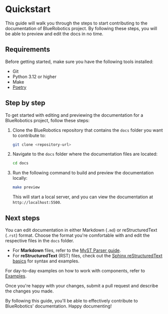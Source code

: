 # Quickstart

This guide will walk you through the steps to start contributing to the documentation of BlueRobotics project. By following these steps, you will be able to preview and edit the docs in no time.

## Requirements

Before getting started, make sure you have the following tools installed:

- Git
- Python 3.12 or higher
- Make
- [Poetry](https://python-poetry.org/)

## Step by step

To get started with editing and previewing the documentation for a BlueRobotics project, follow these steps:


1. Clone the BlueRobotics repository that contains the `docs` folder you want to contribute to:

   ```bash
   git clone <repository-url>
   ```

2. Navigate to the `docs` folder where the documentation files are located:

   ```bash
   cd docs
   ```

3. Run the following command to build and preview the documentation locally:

   ```bash
   make preview
   ```

   This will start a local server, and you can view the documentation at `http://localhost:5500`.

## Next steps

You can edit documentation in either Markdown (`.md`) or reStructuredText (`.rst`) format. Choose the format you're comfortable with and edit the respective files in the `docs` folder.

   - For **Markdown** files, refer to the [MyST Parser guide](https://myst-parser.readthedocs.io/en/latest/).
   - For **reStructuredText** (RST) files, check out the [Sphinx reStructuredText basics](https://www.sphinx-doc.org/en/master/usage/restructuredtext/basics.html) for syntax and examples.


For day-to-day examples on how to work with components, refer to [Examples](examples/index.md).

Once you're happy with your changes, submit a pull request and describe the changes you made.

By following this guide, you'll be able to effectively contribute to BlueRobotics' documentation. Happy documenting!